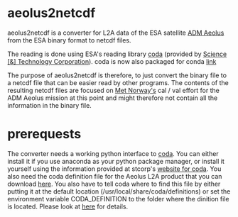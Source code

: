 # aeolus2netcdf
aeolus2netcdf is a converter for L2A data of the ESA satellite 
[ADM Aeolus](http://www.esa.int/Our_Activities/Observing_the_Earth/Aeolus) from the ESA binary format to netcdf files.

The reading is done using ESA's reading library [coda](http://stcorp.nl/coda/) 
(provided by [Science [&] Technology Corporation](http://stcorp.nl)). coda is now also packaged for conda [link](https://anaconda.org/stcorp/coda)

The purpose of aeolus2netcdf is therefore, to just convert the binary file to a netcdf file that can be easier read by 
other programs. The contents of the resulting netcdf files are focused on [Met Norway's](https://www.met.no/) cal / val effort
for the ADM Aeolus mission at this point and might therefore not contain all the information in the binary file.

# prerequests
The converter needs a working python interface to [coda](http://stcorp.nl/coda/). You can either install it if you use anaconda as
your python package manager, or install it yourself using the information provided at stcorp's [website for coda](http://stcorp.nl/coda/).
You also need the coda definition file for the Aeolus L2A product that you can download [here](https://github.com/stcorp/codadef-aeolus/releases/download/20170913/AEOLUS-20170913.codadef).
You also have to tell coda where to find this file by either putting it at the default location 
(/usr/local/share/coda/definitions) or set the environment variable CODA_DEFINITION to the folder where the dinition file is located. Please look at [here](http://stcorp.nl/coda/registration/download/) for details.
